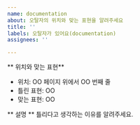 ```yaml
---
name: documentation
about: 오탈자의 위치와 맞는 표현을 알려주세요
title: ''
labels: 오탈자가 있어요(documentation)
assignees: ''

---
```


** 위치와 맞는 표현**
* 위치: OO 페이지 위에서 OO 번째 줄
* 틀린 표현: OO
* 맞는 표현: OO

** 설명 **
틀리다고 생각하는 이유를 알려주세요.
